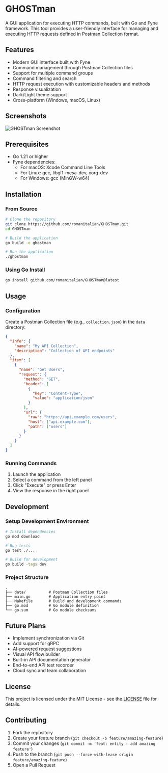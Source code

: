 # GHOSTman

A GUI application for executing HTTP commands, built with Go and Fyne framework. This tool provides a user-friendly interface for managing and executing HTTP requests defined in Postman Collection format.

## Features
- Modern GUI interface built with Fyne
- Command management through Postman Collection files
- Support for multiple command groups
- Command filtering and search
- HTTP request execution with customizable headers and methods
- Response visualization
- Dark/Light theme support
- Cross-platform (Windows, macOS, Linux)

## Screenshots

![GHOSTman Screenshot](./docs/screenshot-2025-05-10-14-25-10.png)

## Prerequisites
- Go 1.21 or higher
- Fyne dependencies:
  - For macOS: Xcode Command Line Tools
  - For Linux: gcc, libgl1-mesa-dev, xorg-dev
  - For Windows: gcc (MinGW-w64)

## Installation

### From Source
```bash
# Clone the repository
git clone https://github.com/romanitalian/GHOSTman.git
cd GHOSTman

# Build the application
go build -o ghostman

# Run the application
./ghostman
```

### Using Go Install
```bash
go install github.com/romanitalian/GHOSTman@latest
```

## Usage

### Configuration
Create a Postman Collection file (e.g., `collection.json`) in the `data` directory:

```json
{
  "info": {
    "name": "My API Collection",
    "description": "Collection of API endpoints"
  },
  "item": [
    {
      "name": "Get Users",
      "request": {
        "method": "GET",
        "header": [
          {
            "key": "Content-Type",
            "value": "application/json"
          }
        ],
        "url": {
          "raw": "https://api.example.com/users",
          "host": ["api.example.com"],
          "path": ["users"]
        }
      }
    }
  ]
}
```

### Running Commands
1. Launch the application
2. Select a command from the left panel
3. Click "Execute" or press Enter
4. View the response in the right panel

## Development

### Setup Development Environment
```bash
# Install dependencies
go mod download

# Run tests
go test ./...

# Build for development
go build -tags dev
```

### Project Structure
```
.
├── data/          # Postman Collection files
├── main.go        # Application entry point
├── Makefile       # Build and development commands
├── go.mod         # Go module definition
└── go.sum         # Go module checksums
```

## Future Plans

- Implement synchronization via Git
- Add support for gRPC
- AI-powered request suggestions
- Visual API flow builder
- Built-in API documentation generator
- End-to-end API test recorder
- Cloud sync and team collaboration

## License
This project is licensed under the MIT License - see the [LICENSE](LICENSE) file for details.

## Contributing
1. Fork the repository
2. Create your feature branch (`git checkout -b feature/amazing-feature`)
3. Commit your changes (`git commit -m 'feat: entity - add amazing feature'`)
4. Push to the branch (`git push --force-with-lease origin feature/amazing-feature`)
5. Open a Pull Request

